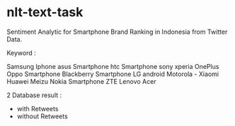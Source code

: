 # nlt-text-task
Sentiment Analytic for Smartphone Brand Ranking in Indonesia from Twitter Data.

Keyword :

Samsung
Iphone
asus Smartphone
htc Smartphone
sony xperia
OnePlus
Oppo Smartphone
Blackberry Smartphone
LG android
Motorola -
Xiaomi
Huawei
Meizu
Nokia Smartphone
ZTE
Lenovo
Acer

2 Database result :
- with Retweets
- without Retweets